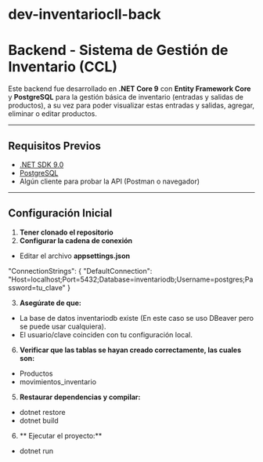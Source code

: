 # dev-inventariocll-back

# Backend - Sistema de Gestión de Inventario (CCL)

Este backend fue desarrollado en **.NET Core 9** con **Entity Framework Core** y **PostgreSQL** para la gestión básica de inventario (entradas y salidas de productos), a su vez para poder visualizar estas entradas y salidas, agregar, eliminar o editar productos.

---

##  Requisitos Previos

- [.NET SDK 9.0](https://dotnet.microsoft.com/en-us/download)
- [PostgreSQL](https://www.postgresql.org/download/)
- Algún cliente para probar la API (Postman o navegador)

---

## Configuración Inicial

1. **Tener clonado el repositorio**
2. **Configurar la cadena de conexión**
 -  Editar el archivo **appsettings.json**
   
   "ConnectionStrings": {
    "DefaultConnection": "Host=localhost;Port=5432;Database=inventariodb;Username=postgres;Password=tu_clave"
  }
  
3. **Asegúrate de que:**
- La base de datos inventariodb existe (En este caso se uso DBeaver pero se puede usar cualquiera).
- El usuario/clave coinciden con tu configuración local.
  
6. **Verificar que las tablas se hayan creado correctamente, las cuales son:**
  - Productos
  - movimientos_inventario
    
5. **Restaurar dependencias y compilar:**
- dotnet restore
- dotnet build
  
6. ** Ejecutar el proyecto:**
- dotnet run

